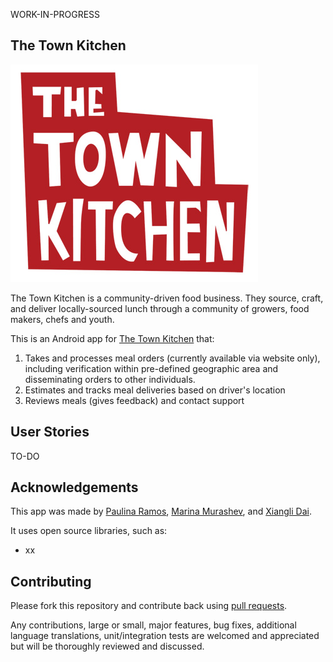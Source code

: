 WORK-IN-PROGRESS

## The Town Kitchen

![The Town Kitchen](images/logo.png)

The Town Kitchen is a community-driven food business. They source, craft, and deliver locally-sourced lunch through a community of growers, food makers, chefs and youth. 

This is an Android app for [The Town Kitchen](http://thetownkitchen.com) that:

1. Takes and processes meal orders (currently available via website only), including verification within pre-defined geographic area and disseminating orders to other individuals.
2. Estimates and tracks meal deliveries based on driver's location
3. Reviews meals (gives feedback) and contact support

## User Stories

TO-DO

## Acknowledgements

This app was made by [Paulina Ramos](https://github.com/paulinar), [Marina Murashev](https://github.com/marinamurashev), and [Xiangli Dai](https://github.com/XiangliDai).

It uses open source libraries, such as:

 * xx

## Contributing

Please fork this repository and contribute back using
[pull requests](https://github.com/paulinar/the-town-kitchen/pulls).

Any contributions, large or small, major features, bug fixes, additional
language translations, unit/integration tests are welcomed and appreciated
but will be thoroughly reviewed and discussed.
